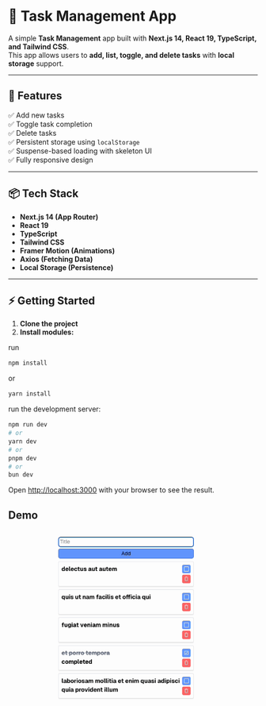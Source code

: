 # 📝 Task Management App

A simple **Task Management** app built with **Next.js 14, React 19, TypeScript, and Tailwind CSS**.  
This app allows users to **add, list, toggle, and delete tasks** with **local storage** support.

---

## 🚀 Features
✅ Add new tasks  
✅ Toggle task completion  
✅ Delete tasks  
✅ Persistent storage using `localStorage`  
✅ Suspense-based loading with skeleton UI  
✅ Fully responsive design

---

## 📦 Tech Stack
- **Next.js 14 (App Router)**
- **React 19**
- **TypeScript**
- **Tailwind CSS**
- **Framer Motion (Animations)**
- **Axios (Fetching Data)**
- **Local Storage (Persistence)**

---

## ⚡ Getting Started
1. **Clone the project**
2. **Install modules:**

run

```bash
npm install
```
or
```bash
yarn install
```
run the development server:

```bash
npm run dev
# or
yarn dev
# or
pnpm dev
# or
bun dev
```

Open [http://localhost:3000](http://localhost:3000) with your browser to see the result.

## Demo

<img src="./assets/testgif.gif" alt='demo'></img>
